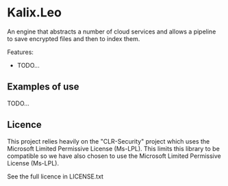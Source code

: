 # Kalix.Leo

An engine that abstracts a number of cloud services and allows a pipeline to save encrypted files and then
to index them.

Features:
- TODO...

## Examples of use

TODO...

## Licence

This project relies heavily on the "CLR-Security" project which uses the Microsoft Limited Permissive License (Ms-LPL).
This limits this library to be compatible so we have also chosen to use the Microsoft Limited Permissive License (Ms-LPL).

See the full licence in LICENSE.txt